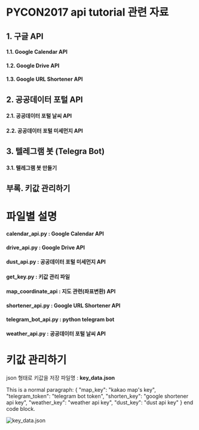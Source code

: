 PYCON2017 api tutorial 관련 자료
=======================

## 1. 구글 API
#### 1.1. Google Calendar API
#### 1.2. Google Drive API
#### 1.3. Google URL Shortener API

## 2. 공공데이터 포털 API
#### 2.1. 공공데이터 포털 날씨 API
#### 2.2. 공공데이터 포털 미세먼지 API

## 3. 텔레그램 봇 (Telegra Bot)
#### 3.1. 텔레그램 봇 만들기

## 부록. 키값 관리하기


# 파일별 설명
#### calendar_api.py     : Google Calendar API
#### drive_api.py        : Google Drive API
#### dust_api.py         : 공공데이터 포털 미세먼지 API
#### get_key.py          : 키값 관리 파일
#### map_coordinate_api  : 지도 관련(좌표변환) API
#### shortener_api.py    : Google URL Shortener API
#### telegram_bot_api.py : python telegram bot
#### weather_api.py      : 공공데이터 포털 날씨 API


# 키값 관리하기
json 형태로 키값을 저장
파일명 : **key_data.json**

This is a normal paragraph:
{
	"map_key": "kakao map's key",
	"telegram_token": "telegram bot token",
	"shorten_key": "google shortener api key",
	"weather_key": "weather api key",
	"dust_key": "dust api key"
}
end code block.

![key_data.json](goo.gl/K91jBr)